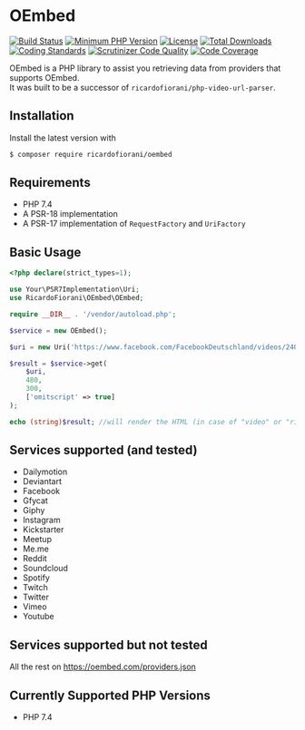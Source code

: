# OEmbed
[![Build Status](https://api.travis-ci.org/ricardofiorani/oembed.svg?branch=master)](http://travis-ci.org/ricardofiorani/oembed)
[![Minimum PHP Version](https://img.shields.io/badge/php-%3E%3D%207.4-8892BF.svg)](https://php.net/)
[![License](https://poser.pugx.org/ricardofiorani/oembed/license.png)](https://packagist.org/packages/ricardofiorani/oembed)
[![Total Downloads](https://poser.pugx.org/ricardofiorani/oembed/d/total.png)](https://packagist.org/packages/ricardofiorani/oembed)
[![Coding Standards](https://img.shields.io/badge/cs-PSR--4-yellow.svg)](https://github.com/php-fig-rectified/fig-rectified-standards)
[![Scrutinizer Code Quality](https://scrutinizer-ci.com/g/ricardofiorani/oembed/badges/quality-score.png?b=master)](https://scrutinizer-ci.com/g/ricardofiorani/oembed/?branch=master)
[![Code Coverage](https://scrutinizer-ci.com/g/ricardofiorani/oembed/badges/coverage.png?b=master)](https://scrutinizer-ci.com/g/ricardofiorani/oembed/?branch=master)

OEmbed is a PHP library to assist you retrieving data from providers that supports OEmbed.  
It was built to be a successor of `ricardofiorani/php-video-url-parser`.

## Installation

Install the latest version with

```bash
$ composer require ricardofiorani/oembed
```

## Requirements
* PHP 7.4
* A PSR-18 implementation
* A PSR-17 implementation of `RequestFactory` and `UriFactory` 

## Basic Usage
```php
<?php declare(strict_types=1);

use Your\PSR7Implementation\Uri;
use RicardoFiorani\OEmbed\OEmbed;

require __DIR__ . '/vendor/autoload.php';

$service = new OEmbed();

$uri = new Uri('https://www.facebook.com/FacebookDeutschland/videos/2403439749688130/');

$result = $service->get(
    $uri,
    480,
    300,
    ['omitscript' => true]
);

echo (string)$result; //will render the HTML (in case of "video" or "rich") or URL (in case of "photo")
```

## Services supported (and tested)
- Dailymotion
- Deviantart
- Facebook
- Gfycat
- Giphy
- Instagram
- Kickstarter
- Meetup
- Me.me
- Reddit
- Soundcloud
- Spotify
- Twitch
- Twitter
- Vimeo
- Youtube
   
## Services supported but not tested
All the rest on https://oembed.com/providers.json


## Currently Supported PHP Versions
* PHP 7.4
